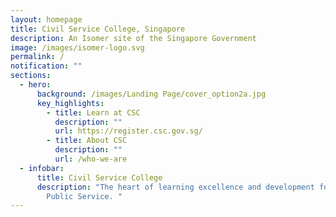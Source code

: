```yaml
---
layout: homepage
title: Civil Service College, Singapore
description: An Isomer site of the Singapore Government
image: /images/isomer-logo.svg
permalink: /
notification: ""
sections:
  - hero:
      background: /images/Landing Page/cover_option2a.jpg
      key_highlights:
        - title: Learn at CSC
          description: ""
          url: https://register.csc.gov.sg/
        - title: About CSC
          description: ""
          url: /who-we-are
  - infobar:
      title: Civil Service College
      description: "The heart of learning excellence and development for the Singapore
        Public Service. "
---
```

